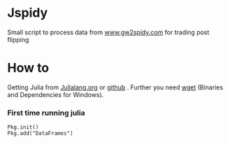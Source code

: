 Jspidy
======

Small script to process data from www.gw2spidy.com for trading post flipping

How to
======

Getting Julia from [Julialang.org](http://julialang.org/downloads/) or [github](https://github.com/JuliaLang/julia) . Further you need [wget](http://gnuwin32.sourceforge.net/packages/wget.htm) (Binaries and Dependencies for Windows).

### First time running julia
```
Pkg.init()
Pkg.add("DataFrames")
```

